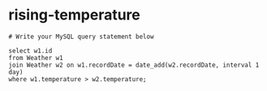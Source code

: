 
  # rising-temperature

  ```mysql
  # Write your MySQL query statement below

select w1.id
from Weather w1
join Weather w2 on w1.recordDate = date_add(w2.recordDate, interval 1 day)
where w1.temperature > w2.temperature;
  ```
  